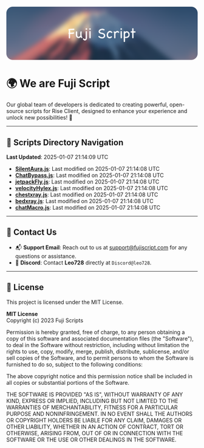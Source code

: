 ![Banner](.github/b.webp)

# 🌍 **We are Fuji Script**

Our global team of developers is dedicated to creating powerful, open-source scripts for Rise Client, designed to enhance your experience and unlock new possibilities! 🌟

---
<!-- SCRIPTS_NAVIGATION_START -->
## 📂 **Scripts Directory Navigation**

**Last Updated**: 2025-01-07 21:14:09 UTC

- **[SilentAura.js](scripts/SilentAura.js)**: Last modified on 2025-01-07 21:14:08 UTC
- **[ChatBypass.js](scripts/ChatBypass.js)**: Last modified on 2025-01-07 21:14:08 UTC
- **[jetpackFly.js](scripts/jetpackFly.js)**: Last modified on 2025-01-07 21:14:08 UTC
- **[velocityHylex.js](scripts/velocityHylex.js)**: Last modified on 2025-01-07 21:14:08 UTC
- **[chestxray.js](scripts/chestxray.js)**: Last modified on 2025-01-07 21:14:08 UTC
- **[bedxray.js](scripts/bedxray.js)**: Last modified on 2025-01-07 21:14:08 UTC
- **[chatMacro.js](scripts/chatMacro.js)**: Last modified on 2025-01-07 21:14:08 UTC

<!-- SCRIPTS_NAVIGATION_END -->

---

## 💬 **Contact Us**  
- 📬 **Support Email**: Reach out to us at [support@fujiscript.com](mailto:support@fujiscript.com) for any questions or assistance.  
- 💬 **Discord**: Contact **Leo728** directly at `Discord@leo728`.

---

## 📜 **License**

This project is licensed under the MIT License.  

**MIT License**  
Copyright (c) 2023 Fuji Scripts  

Permission is hereby granted, free of charge, to any person obtaining a copy of this software and associated documentation files (the "Software"), to deal in the Software without restriction, including without limitation the rights to use, copy, modify, merge, publish, distribute, sublicense, and/or sell copies of the Software, and to permit persons to whom the Software is furnished to do so, subject to the following conditions:  

The above copyright notice and this permission notice shall be included in all copies or substantial portions of the Software.  

THE SOFTWARE IS PROVIDED "AS IS", WITHOUT WARRANTY OF ANY KIND, EXPRESS OR IMPLIED, INCLUDING BUT NOT LIMITED TO THE WARRANTIES OF MERCHANTABILITY, FITNESS FOR A PARTICULAR PURPOSE AND NONINFRINGEMENT. IN NO EVENT SHALL THE AUTHORS OR COPYRIGHT HOLDERS BE LIABLE FOR ANY CLAIM, DAMAGES OR OTHER LIABILITY, WHETHER IN AN ACTION OF CONTRACT, TORT OR OTHERWISE, ARISING FROM, OUT OF OR IN CONNECTION WITH THE SOFTWARE OR THE USE OR OTHER DEALINGS IN THE SOFTWARE.  

